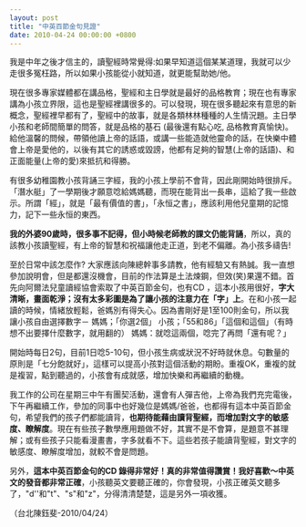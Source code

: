 ```yaml
---
layout: post
title: "中英百節金句見證"
date: 2010-04-24 00:00:00 +0800
---
```


我是中年之後才信主的，讀聖經時常覺得:如果早知道這個某某道理，我就可以少走很多冤枉路，所以如果小孩能從小就知道，就更能幫助她/他。

現在很多專家媒體都在講品格，聖經和主日學就是最好的品格教育；現在也有專家講為小孩立界限，這也是聖經裡講很多的。可以發現，現在很多聽起來有意思的新概念，聖經裡早都有了，聖經中的故事，就是各類林林種種的人生情況題。主日學小孩和老師間簡單的問答，就是品格的基石 (最後還有點心吃, 品格教育真愉快)。給他溫馨的問候，帶領他讀上帝的話語，或講一些能造就他靈命的話，在快樂中體會上帝是愛他的，以後有其它的誘惑或毀謗，他都有足夠的智慧(上帝的話語)、和正面能量(上帝的愛)來抵抗和得勝。

有很多幼稚園教小孩背誦三字經，我的小孩上學前不會背，因此剛開始時很排斥。「潛水艇」了一學期後才願意唸給媽媽聽，而現在能背出一長串，這給了我一些啟示。所謂「經」，就是「最有價值的書」，「永恒之書」，應該利用他兒童期的記憶力，記下一些永恒的東西。

**我的外婆90歲時，很多事不記得，但小時候老師教的課文仍能背誦**，所以，真的該教小孩讀聖經，有上帝的智慧和祝福讓他走正道，到老不偏離。為小孩多禱告!

至於日常中該怎麼作? 大家應該向陳總幹事多請教，他有經驗又有熱誠。我一直想參加說明會，但是都還沒機會，目前的作法算是土法煉鋼，但效(笑)果還不錯。首先向阿爾法兒童讀經協會索取了中英百節金句，也有CD ，這本小孩用很好，**字大清晰，畫面乾淨；沒有太多彩圖是為了讓小孩的注意力在「字」上**。在和小孩一起讀的時候，情緒放輕鬆，爸媽別有得失心。因為書剛好是1至100則金句，所以我讓小孩自由選擇數字－
媽媽；「你選2個」
小孩；「55和86」「這個和這個」（有時想不出要擇什麼數字，就用翻的）
媽媽：就唸這兩個，唸完了再問「還有呢？」

開始時每日2句，目前1日唸5-10句，但小孩生病或狀況不好時就休息。句數量的原則是「七分飽就好」，這樣可以提高小孩對這個活動的期盼。重複OK，重複的就是複習，點到聽過的，小孩會有成就感，增加快樂和再繼續的動機。

我工作的公司在星期三中午有團契活動，還會有人彈吉他，上帝為我們充完電後，下午再繼續工作，參加的同事中也好幾位是媽媽/爸爸，也都得有這本中英百節金句，希望我們的孩子們都能讀背，**也期待能藉由讀背聖經，而增加對文字的敏感度、瞭解度**。現在有些孩子數學應用題做不好，其實不是不會算，是題意不甚理解；或有些孩子只能看漫畫書，字多就看不下。這些若孩子能讀背聖經，對文字的敏感度、瞭解度增加，就較不會是問題。

另外，**這本中英百節金句的CD 錄得非常好！真的非常值得讚賞！我好喜歡～中英文的發音都非常正確**，小孩聽英文要聽正確的，你會發現，小孩正確英文聽多了，"d''和"t"、"s"和"z"，分得清清楚楚，這是另外一項收獲。

（台北陳鈺斐-2010/04/24）